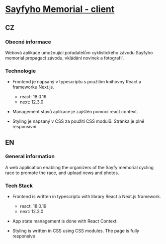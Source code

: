 # [Sayfyho Memorial - client](https://sayfy-frontend-ts.vercel.app/)

## CZ  

### Obecné informace
Webová aplikace umožnující pořadatelům cyklistického závodu Sayfyho memorial propagaci závodu, vkládání novinek a fotografií.     
    
### Technologie
 
  - Frontend je napsaný v typescriptu s použitím knihovny React a frameworku Next.js. 
    - react: 18.0.19
    - next: 12.3.0    

  - Management stavů aplikace je zajištěn pomocí react context. 
   
  - Styling je napsaný v CSS za použití CSS modulů. Stránka je plně responsivní  
  
  
## EN  

### General information
A web application enabling the organizers of the Sayfy memorial cycling race to promote the race, and upload news and photos.
     
    
### Tech Stack
 
  - Frontend is written in typescriptu with library React a Next.js framework. 
    - react: 18.0.19
    - next: 12.3.0     

  - App state management is done with React Context. 
   
  - Styling is written in CSS using CSS modules. The page is fully responsive   
